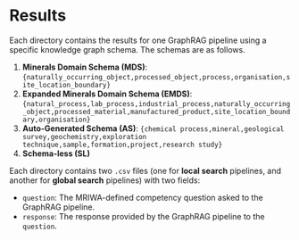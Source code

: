 # Results

Each directory contains the results for one GraphRAG pipeline using a specific knowledge graph schema. The schemas are as follows.
1. **Minerals Domain Schema (MDS)**: 
    `{naturally_occurring_object,processed_object,process,organisation,site_location_boundary}`
2. **Expanded Minerals Domain Schema (EMDS)**: 
    `{natural_process,lab_process,industrial_process,naturally_occurring_object,processed_material,manufactured_product,site_location_boundary,organisation}`
3. **Auto-Generated Schema (AS)**: 
    `{chemical process,mineral,geological survey,geochemistry,exploration technique,sample,formation,project,research study}`
4. **Schema-less (SL)**

Each directory contains two `.csv` files (one for **local search** pipelines, and another for **global search** pipelines) with two fields:
- `question`: The MRIWA-defined competency question asked to the GraphRAG pipeline.
- `response`: The response provided by the GraphRAG pipeline to the `question`.
